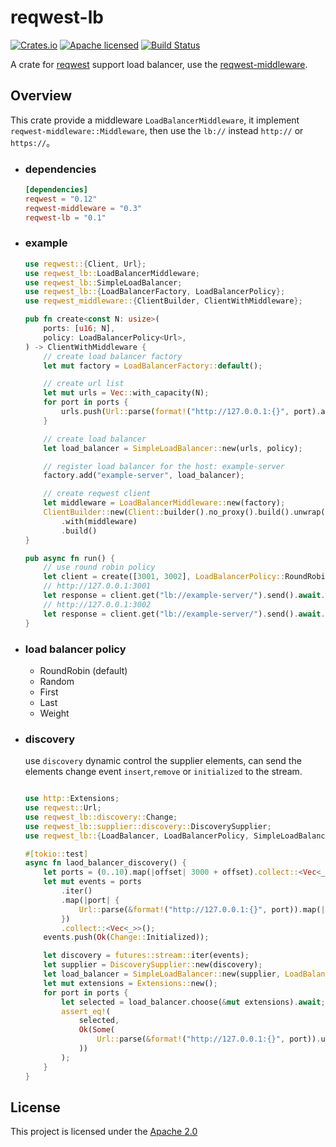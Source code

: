 # reqwest-lb

[![Crates.io][crates-badge]][crates-url]
[![Apache licensed][apache-badge]][apache-url]
[![Build Status][actions-badge]][actions-url]

[crates-badge]: https://img.shields.io/crates/v/reqwest-lb.svg
[crates-url]: https://crates.io/crates/reqwest-lb
[apache-badge]: https://img.shields.io/badge/license-Aapche-blue.svg
[apache-url]: LICENSE
[actions-badge]: https://github.com/w-sodalite/reqwest-lb/workflows/CI/badge.svg
[actions-url]: https://github.com/w-sodalite/reqwest-lb/actions?query=workflow%3ARust

A crate for [reqwest](https://crates.io/crates/reqwest) support load balancer, use
the [reqwest-middleware](https://crates.io/crates/reqwest-middleware).

## Overview

This crate provide a middleware `LoadBalancerMiddleware`, it implement `reqwest-middleware::Middleware`, then use the `lb://` instead `http://` or `https://`。

- ### dependencies

    ```toml
    [dependencies]
    reqwest = "0.12"
    reqwest-middleware = "0.3"
    reqwest-lb = "0.1"
    ```

- ### example

    ```rust
    use reqwest::{Client, Url};
    use reqwest_lb::LoadBalancerMiddleware;
    use reqwest_lb::SimpleLoadBalancer;
    use reqwest_lb::{LoadBalancerFactory, LoadBalancerPolicy};
    use reqwest_middleware::{ClientBuilder, ClientWithMiddleware};
  
    pub fn create<const N: usize>(
        ports: [u16; N],
        policy: LoadBalancerPolicy<Url>,
    ) -> ClientWithMiddleware {
        // create load balancer factory
        let mut factory = LoadBalancerFactory::default();
  
        // create url list
        let mut urls = Vec::with_capacity(N);
        for port in ports {
            urls.push(Url::parse(format!("http://127.0.0.1:{}", port).as_str()).unwrap());
        }
  
        // create load balancer
        let load_balancer = SimpleLoadBalancer::new(urls, policy);
  
        // register load balancer for the host: example-server
        factory.add("example-server", load_balancer);
  
        // create reqwest client
        let middleware = LoadBalancerMiddleware::new(factory);
        ClientBuilder::new(Client::builder().no_proxy().build().unwrap())
            .with(middleware)
            .build()
    }
  
    pub async fn run() {
        // use round robin policy
        let client = create([3001, 3002], LoadBalancerPolicy::RoundRobin);
        // http://127.0.0.1:3001
        let response = client.get("lb://example-server/").send().await.unwrap();
        // http://127.0.0.1:3002
        let response = client.get("lb://example-server/").send().await.unwrap();
    }
  
    ```

- ### load balancer policy

  - RoundRobin (default)
  - Random
  - First
  - Last
  - Weight

- ### discovery

  use `discovery` dynamic control the supplier elements, can send the elements change event `insert`,`remove` or
  `initialized` to the stream.

  ```rust
  
  use http::Extensions;
  use reqwest::Url;
  use reqwest_lb::discovery::Change;
  use reqwest_lb::supplier::discovery::DiscoverySupplier;
  use reqwest_lb::{LoadBalancer, LoadBalancerPolicy, SimpleLoadBalancer};
  
  #[tokio::test]
  async fn laod_balancer_discovery() {
      let ports = (0..10).map(|offset| 3000 + offset).collect::<Vec<_>>();
      let mut events = ports
          .iter()
          .map(|port| {
              Url::parse(&format!("http://127.0.0.1:{}", port)).map(|url| Change::Insert(*port, url))
          })
          .collect::<Vec<_>>();
      events.push(Ok(Change::Initialized));
  
      let discovery = futures::stream::iter(events);
      let supplier = DiscoverySupplier::new(discovery);
      let load_balancer = SimpleLoadBalancer::new(supplier, LoadBalancerPolicy::RoundRobin);
      let mut extensions = Extensions::new();
      for port in ports {
          let selected = load_balancer.choose(&mut extensions).await;
          assert_eq!(
              selected,
              Ok(Some(
                  Url::parse(&format!("http://127.0.0.1:{}", port)).unwrap()
              ))
          );
      }
  }
  
  ```  

## License

This project is licensed under the [Apache 2.0](./LICENSE)
